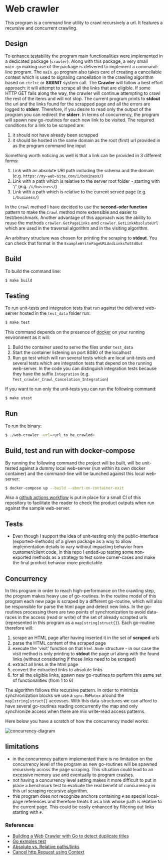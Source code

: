 # Web crawler

This program is a command line utility to crawl recursively a url. It features a recursive and concurrent crawling. 

## Design

To enhance testability the program main functionalities were implemented in a dedicated package (`crawler`). 
Along with this package, a very small `main.go` making use of the package is delivered to implement a command-line program. 
The `main.go` program also takes care of creating a cancellable context which is used to signaling cancellation in the 
crawling algorithm based on `ctrl+c` or __SIGINIT__ system call.
The **Crawler** will follow a best effort approach: it will attempt to scrape all the links that are eligible. 
If some HTTP GET fails along the way, the crawler will continue attempting to crawl the rest of the items and will not stop. 
The current program prints to __stdout__ the url and the links found for the scrapped page and all the errors are
logged to __stderr__. Therefore, if you desire to read only the output of the program you can redirect the __stderr__.
In terms of concurrency, the program will spawn new go-routines for each new link to be visited. The required conditions 
for a link to be scraped are:

1. it should not have already been scrapped
2. it should be hosted in the same domain as the root (first) url provided in as the program command line input

Something worth noticing as well is that a link can be provided in 3 different forms:

1. Link with an absolute URI path including the schema and the domain (e.g. `https://my-web-site.com/i/business/`)
1. Link with a path which is relative to the server root folder - starting with '/' (e.g. `/i/business/`)
1. Link with a path which is relative to the current served page (e.g. `i/business/`)

In the `Crawl` method I have decided to use the __second-oder function__ pattern to make the `Crawl` method more 
extensible and easier to test/benchmark. Another advantage of this approach was the ability to reuse the methods
`crawler.GetPageLinks` and `crawler.GetLinkAbsoluteUrl` which are used in the traversal algorithm and in the 
visiting algorithm.

An arbitrary structure was chosen for printing the scraping to __stdout__. You can check that format in the 
`ExampleWritePageURLAndLinksToStdOut`

## Build

To build the command line:

```bash
$ make build
```
## Testing 

To run unit-tests and integration tests that run against the delivered web-server hosted in the `test_data` folder run:

```bash
$ make test
```

This command depends on the presence of [docker](https://www.docker.com/) on your running environment as it will:

1. Build the container used to serve the files under `test_data`
2. Start the container listening on port 8080 of the localhost
3. Run go test which will run several tests which are local unit-tests and several tests which are integration tests that
depend on the running web-server. In the code you can distinguish integration tests because they have the suffix `Integration`
   (e.g. `Test_crawler_Crawl_Cancelation_Integration`)
   
If you want to run only the unit-tests you can run the following command:

```bash
$ make utest
```


## Run

To run the binary:

```bash
$ ./web-crawler -url=<url_to_be_crawled> 
```

## Build, test and run with docker-compose

By running the following command the project will be built, will be unit-tested against a dummy local web-server 
(run within its own docker container) and the command-line will be launched against this local web-server:

```bash
$ docker-compose up --build --abort-on-container-exit
```

Also a [github actions workflow](https://github.com/features/actions) is put in place for a small CI of this repository 
to facilitate the reader to check the product outputs when run against the sample web-server.

## Tests

* Even though I support the idea of unit-testing only the public-interface (exported-methods) of a given package 
  as a way to allow implementation details
  to vary without impacting behavior from customer/client code,
  in this repo I ended-up testing some non-exported methods as a strategy to test some corner-cases and make
  the final product behavior more predictable.

## Concurrency 

In this program in order to reach high-performance on the crawling step, the program makes heavy use of go-routines. 
In the routine model of this program each new page is scraped by a different go-routine, which will also be responsible
for parse the html page and detect new links. In the go-routines processing there are two points of synchronization to
avoid data-races in the access (read or write) of the set of already scrapted urls (represented in this program as a `map[string]struct{}`).
Each go-routine therefore will:
1. scrape an HTML page after having inserted it in the set of __scraped__ urls
2. parse the HTML content of the scraped page 
3. execute the 'visit' function on that `html.Node` structure - in our case the visit method is only printing to __stdout__ 
    the page url along with the found links (without considering if those links need to be scraped)
4. extract all links in the html page
5. convert the extracted links to absolute links
6. for all the eligible links, spawn new go-routines to perform this same
   set of functionalities (from 1 to 6)
   
The algorithm follows this recursive pattern.
In order to minimize synchronization blocks we use a `sync.RWMutex` around the `map[string]struct{}` accesses. With this 
data-structures we can afford to have several go-routines reading concurrently the map and only synchronize access when there 
are mix write-read access patterns.

Here below you have a scratch of how the concurrency model works:

![concurrency-diagram](http://www.plantuml.com/plantuml/proxy?cache=no&src=https://raw.githubusercontent.com/rbroggi/web-crawler/master/concurrency.plantuml)

## limitations

* in the concurrency pattern implemented there is no limitation on the concurrency level of the program as new go-routines
  will be spawned recursively across the page scraping. This situation could lead to an excessive memory use and eventually
  to program crashes.
* not having a concurrency level setting makes it more difficult to put in place a benchmark test to evaluate the real 
  benefit of concurrency in this url scraping recursive algorithm.
* this program does not recognize anchors containing `#` as special local-page references and therefore treats it as a 
  link whose path is relative to the current page. This could be easily enhanced by filtering out links starting with `#`.

### References

* [Building a Web Crawler with Go to detect duplicate titles](https://flaviocopes.com/golang-web-crawler/)
* [Go exmples test](https://blog.golang.org/examples)
* [Absolute vs. Relative paths/links](https://www.coffeecup.com/help/articles/absolute-vs-relative-pathslinks/#:~:text=The%20first%20difference%20you'll,file%20or%20a%20file%20path.)
* [Cancel http.Request using Context](https://ferencfbin.medium.com/golang-cancel-http-request-using-context-1f45aeba6464)